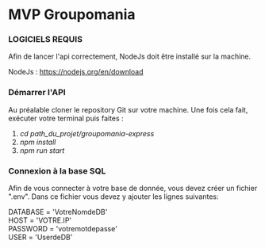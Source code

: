 # MVP Groupomania 

### LOGICIELS REQUIS 

Afin de lancer l'api correctement, NodeJs doit être installé sur la machine.

NodeJs : https://nodejs.org/en/download


### Démarrer l'API 

Au préalable cloner le repository Git sur votre machine.
Une fois cela fait, exécuter votre terminal puis faites : 
1. *cd path_du_projet/groupomania-express*
2. *npm install*
3. *npm run start*


### Connexion à la base SQL
Afin de vous connecter à votre base de donnée, vous devez créer un fichier ".env".
Dans ce fichier vous devez y ajouter les lignes suivantes:

DATABASE = 'VotreNomdeDB'  
HOST = 'VOTRE.IP'  
PASSWORD = 'votremotdepasse'  
USER = 'UserdeDB'  